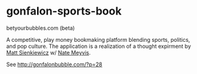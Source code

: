 # gonfalon-sports-book

betyourbubbles.com (beta)

A competitive, play money bookmaking platform blending sports, politics, and pop culture. The application is a realization of a thought expirment by [Matt Sienkiewicz](https://twitter.com/mediastudied) w/ [Nate Meyvis](https://twitter.com/NateMeyvis). 

See http://gonfalonbubble.com/?p=28

